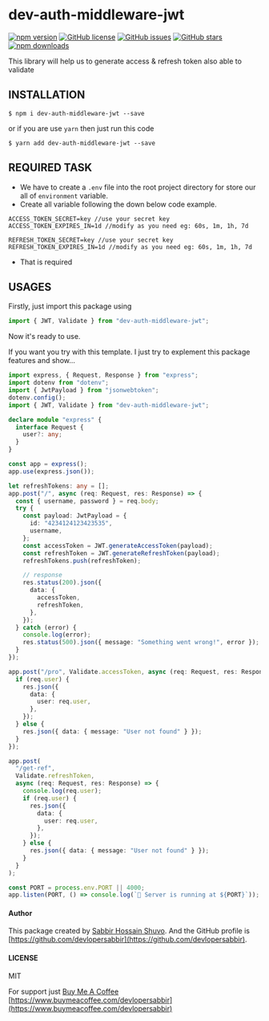 # dev-auth-middleware-jwt

[![npm version](https://badge.fury.io/js/dev-auth-middleware-jwt.svg)](https://badge.fury.io/js/dev-auth-middleware-jwt)
[![GitHub license](https://img.shields.io/github/license/devlopersabbir/dev-auth-middleware-jwt)](https://github.com/devlopersabbir/dev-auth-middleware-jwt/blob/main/LICENSE)
[![GitHub issues](https://img.shields.io/github/issues/devlopersabbir/dev-auth-middleware-jwt)](https://github.com/devlopersabbir/dev-auth-middleware-jwt/issues)
[![GitHub stars](https://img.shields.io/github/stars/devlopersabbir/dev-auth-middleware-jwt)](https://github.com/devlopersabbir/dev-auth-middleware-jwt/stargazers)
[![npm downloads](https://img.shields.io/npm/dm/dev-auth-middleware-jwt.svg)](https://www.npmjs.com/package/dev-auth-middleware-jwt)

This library will help us to generate access & refresh token also able to validate

## INSTALLATION

```console
$ npm i dev-auth-middleware-jwt --save
```

or if you are use `yarn` then just run this code

```console
$ yarn add dev-auth-middleware-jwt --save
```

## REQUIRED TASK

- We have to create a `.env` file into the root project directory for store our all of `environment` variable.
- Create all variable following the down below code example.

```console
ACCESS_TOKEN_SECRET=key //use your secret key
ACCESS_TOKEN_EXPIRES_IN=1d //modify as you need eg: 60s, 1m, 1h, 7d

REFRESH_TOKEN_SECRET=key //use your secret key
REFRESH_TOKEN_EXPIRES_IN=1d //modify as you need eg: 60s, 1m, 1h, 7d
```

- That is required

## USAGES

Firstly, just import this package using

```ts
import { JWT, Validate } from "dev-auth-middleware-jwt";
```

Now it's ready to use.

If you want you try with this template. I just try to explement this package features and show...

```ts
import express, { Request, Response } from "express";
import dotenv from "dotenv";
import { JwtPayload } from "jsonwebtoken";
dotenv.config();
import { JWT, Validate } from "dev-auth-middleware-jwt";

declare module "express" {
  interface Request {
    user?: any;
  }
}

const app = express();
app.use(express.json());

let refreshTokens: any = [];
app.post("/", async (req: Request, res: Response) => {
  const { username, password } = req.body;
  try {
    const payload: JwtPayload = {
      id: "4234124123423535",
      username,
    };
    const accessToken = JWT.generateAccessToken(payload);
    const refreshToken = JWT.generateRefreshToken(payload);
    refreshTokens.push(refreshToken);

    // response
    res.status(200).json({
      data: {
        accessToken,
        refreshToken,
      },
    });
  } catch (error) {
    console.log(error);
    res.status(500).json({ message: "Something went wrong!", error });
  }
});

app.post("/pro", Validate.accessToken, async (req: Request, res: Response) => {
  if (req.user) {
    res.json({
      data: {
        user: req.user,
      },
    });
  } else {
    res.json({ data: { message: "User not found" } });
  }
});

app.post(
  "/get-ref",
  Validate.refreshToken,
  async (req: Request, res: Response) => {
    console.log(req.user);
    if (req.user) {
      res.json({
        data: {
          user: req.user,
        },
      });
    } else {
      res.json({ data: { message: "User not found" } });
    }
  }
);

const PORT = process.env.PORT || 4000;
app.listen(PORT, () => console.log(`🚀 Server is running at ${PORT}`));
```

#### Author

This package created by [Sabbir Hossain Shuvo](https://www.showwcase.com/devlopersabbir). And the GitHub profile is [https://github.com/devlopersabbir](https://github.com/devlopersabbir).

#### LICENSE

MIT

For support just [Buy Me A Coffee](https://www.buymeacoffee.com/devlopersabbir)
[https://www.buymeacoffee.com/devlopersabbir](https://www.buymeacoffee.com/devlopersabbir)
